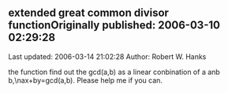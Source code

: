 ## extended great common divisor functionOriginally published: 2006-03-10 02:29:28 
Last updated: 2006-03-14 21:02:28 
Author: Robert W. Hanks 
 
the function find out the gcd(a,b) as a linear conbination of a anb b,\nax+by=gcd(a,b). Please help me if you can.